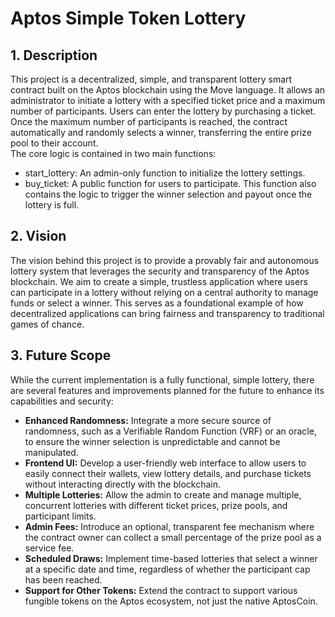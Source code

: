 # **Aptos Simple Token Lottery**

## **1\. Description**

This project is a decentralized, simple, and transparent lottery smart contract built on the Aptos blockchain using the Move language. It allows an administrator to initiate a lottery with a specified ticket price and a maximum number of participants. Users can enter the lottery by purchasing a ticket. Once the maximum number of participants is reached, the contract automatically and randomly selects a winner, transferring the entire prize pool to their account.  
The core logic is contained in two main functions:

* start\_lottery: An admin-only function to initialize the lottery settings.  
* buy\_ticket: A public function for users to participate. This function also contains the logic to trigger the winner selection and payout once the lottery is full.

## **2\. Vision**

The vision behind this project is to provide a provably fair and autonomous lottery system that leverages the security and transparency of the Aptos blockchain. We aim to create a simple, trustless application where users can participate in a lottery without relying on a central authority to manage funds or select a winner. This serves as a foundational example of how decentralized applications can bring fairness and transparency to traditional games of chance.

## **3\. Future Scope**

While the current implementation is a fully functional, simple lottery, there are several features and improvements planned for the future to enhance its capabilities and security:

* **Enhanced Randomness:** Integrate a more secure source of randomness, such as a Verifiable Random Function (VRF) or an oracle, to ensure the winner selection is unpredictable and cannot be manipulated.  
* **Frontend UI:** Develop a user-friendly web interface to allow users to easily connect their wallets, view lottery details, and purchase tickets without interacting directly with the blockchain.  
* **Multiple Lotteries:** Allow the admin to create and manage multiple, concurrent lotteries with different ticket prices, prize pools, and participant limits.  
* **Admin Fees:** Introduce an optional, transparent fee mechanism where the contract owner can collect a small percentage of the prize pool as a service fee.  
* **Scheduled Draws:** Implement time-based lotteries that select a winner at a specific date and time, regardless of whether the participant cap has been reached.  
* **Support for Other Tokens:** Extend the contract to support various fungible tokens on the Aptos ecosystem, not just the native AptosCoin.